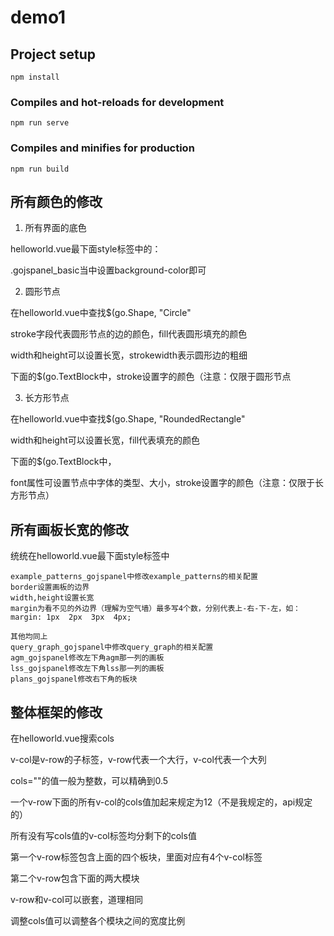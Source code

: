 # demo1

## Project setup
```
npm install
```

### Compiles and hot-reloads for development
```
npm run serve
```

### Compiles and minifies for production
```
npm run build
```

## 所有颜色的修改

1. 所有界面的底色

helloworld.vue最下面style标签中的：

.gojspanel_basic当中设置background-color即可

2. 圆形节点

在helloworld.vue中查找$(go.Shape, "Circle"

stroke字段代表圆形节点的边的颜色，fill代表圆形填充的颜色

width和height可以设置长宽，strokewidth表示圆形边的粗细

下面的$(go.TextBlock中，stroke设置字的颜色（注意：仅限于圆形节点

3. 长方形节点

在helloworld.vue中查找$(go.Shape, "RoundedRectangle"

width和height可以设置长宽，fill代表填充的颜色

下面的$(go.TextBlock中，

font属性可设置节点中字体的类型、大小，stroke设置字的颜色（注意：仅限于长方形节点）



## 所有画板长宽的修改

统统在helloworld.vue最下面style标签中

```
example_patterns_gojspanel中修改example_patterns的相关配置
border设置画板的边界
width,height设置长宽
margin为看不见的外边界（理解为空气墙）最多写4个数，分别代表上-右-下-左，如：
margin: 1px  2px  3px  4px;
```



```
其他均同上
query_graph_gojspanel中修改query_graph的相关配置
agm_gojspanel修改左下角agm那一列的画板
lss_gojspanel修改左下角lss那一列的画板
plans_gojspanel修改右下角的板块
```



## 整体框架的修改

在helloworld.vue搜索cols

v-col是v-row的子标签，v-row代表一个大行，v-col代表一个大列

cols=""的值一般为整数，可以精确到0.5

一个v-row下面的所有v-col的cols值加起来规定为12（不是我规定的，api规定的）

所有没有写cols值的v-col标签均分剩下的cols值

第一个v-row标签包含上面的四个板块，里面对应有4个v-col标签

第二个v-row包含下面的两大模块



v-row和v-col可以嵌套，道理相同

调整cols值可以调整各个模块之间的宽度比例
